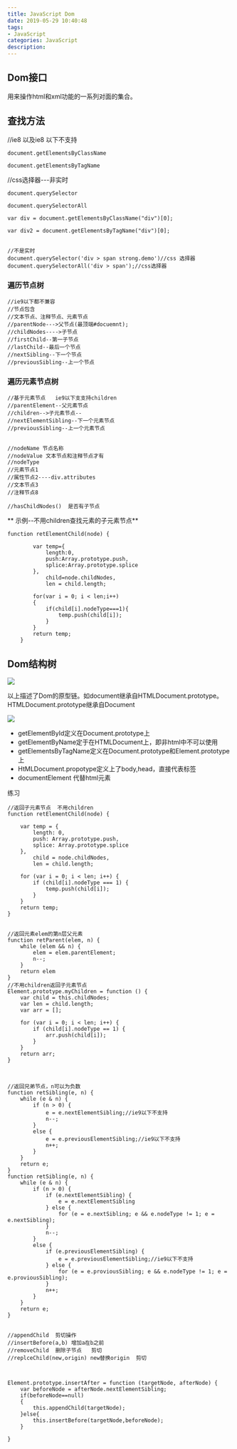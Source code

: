 ```yaml
---
title: JavaScript Dom
date: 2019-05-29 10:40:48
tags: 
- JavaScript 
categories: JavaScript 
description: 
---
```

## Dom接口

用来操作html和xml功能的一系列对面的集合。

## 查找方法

//ie8 以及ie8 以下不支持
```
document.getElementsByClassName

document.getElementsByTagName
```
//css选择器---非实时
```
document.querySelector

document.querySelectorAll

var div = document.getElementsByClassName("div")[0];

var div2 = document.getElementsByTagName("div")[0];


//不是实时
document.querySelector('div > span strong.demo')//css 选择器
document.querySelectorAll('div > span');//css选择器
```
### 遍历节点树

    
```
//ie9以下都不兼容
//节点包含
//文本节点、注释节点、元素节点
//parentNode--->父节点(最顶端#docuemnt);
//childNodes---->子节点
//firstChild--第一子节点
//lastChild--最后一个节点
//nextSibling--下一个节点
//previousSibling--上一个节点
```

### 遍历元素节点树

    
```
//基于元素节点   ie9以下支支持children
//parentElement--父元素节点
//children-->子元素节点--
//nextElementSibling--下一个元素节点
//previousSibling--上一个元素节点


//nodeName 节点名称
//nodeValue 文本节点和注释节点才有
//nodeType
//元素节点1
//属性节点2----div.attributes
//文本节点3
//注释节点8

//hasChildNodes()  是否有子节点
```
**  示例--不用children查找元素的子元素节点**

    
```
function retElementChild(node) {

        var temp={
            length:0,
            push:Array.prototype.push,
            splice:Array.prototype.splice
        },
            child=node.childNodes,
            len = child.length;

        for(var i = 0; i < len;i++)
        {
            if(child[i].nodeType===1){
                temp.push(child[i]);
            }
        }
        return temp;
    }
```

## Dom结构树

![](584421-20190420153649449-1411688931.png)

以上描述了Dom的原型链。如document继承自HTMLDocument.prototype。HTMLDocument.prototype继承自Document

![](584421-20190420153855373-1549524433.png)

  * getElementById定义在Document.prototype上
  * getElementByName定于在HTMLDocument上，即非html中不可以使用
  * getElementsByTagName定义在Document.prototype和Element.prototype上
  * HtMLDocument.propotype定义上了body,head，直接代表标签
  * documentElement 代替html元素

练习

    
```
//返回子元素节点  不用children
function retElementChild(node) {

    var temp = {
        length: 0,
        push: Array.prototype.push,
        splice: Array.prototype.splice
    },
        child = node.childNodes,
        len = child.length;

    for (var i = 0; i < len; i++) {
        if (child[i].nodeType === 1) {
            temp.push(child[i]);
        }
    }
    return temp;
}


//返回元素elem的第n层父元素
function retParent(elem, n) {
    while (elem && n) {
        elem = elem.parentElement;
        n--;
    }
    return elem
}
//不用children返回子元素节点
Element.prototype.myChildren = function () {
    var child = this.childNodes;
    var len = child.length;
    var arr = [];

    for (var i = 0; i < len; i++) {
        if (child[i].nodeType == 1) {
            arr.push(child[i]);
        }
    }
    return arr;
}



//返回兄弟节点，n可以为负数
function retSibling(e, n) {
    while (e & n) {
        if (n > 0) {
            e = e.nextElementSibling;//ie9以下不支持
            n--;
        }
        else {
            e = e.previousElementSibling;//ie9以下不支持
            n++;
        }
    }
    return e;
}
function retSibling(e, n) {
    while (e & n) {
        if (n > 0) {
            if (e.nextElementSibling) {
                e = e.nextElementSibling
            } else {
                for (e = e.nextSibling; e && e.nodeType != 1; e = e.nextSibling);
            }
            n--;
        }
        else {
            if (e.previousElementSibling) {
                e = e.previousElementSibling;//ie9以下不支持
            } else {
                for (e = e.proviousSibling; e && e.nodeType != 1; e = e.proviousSibling);
            }
            n++;
        }
    }
    return e;
}


//appendChild  剪切操作
//insertBefore(a,b) 增加a在b之前
//removeChild  删除子节点   剪切
//replceChild(new,origin) new替换origin  剪切



Element.prototype.insertAfter = function (targetNode, afterNode) {
    var beforeNode = afterNode.nextElementSibling;
    if(beforeNode==null)
    {
        this.appendChild(targetNode);
    }else{
        this.insertBefore(targetNode,beforeNode);
    }

}
```